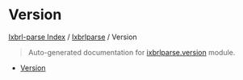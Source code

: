 # Version

[Ixbrl-parse Index](../README.md#ixbrl-parse-index) /
[Ixbrlparse](./index.md#ixbrlparse) /
Version

> Auto-generated documentation for [ixbrlparse.version](https://github.com/drkane/ixbrl-parse/blob/main/ixbrlparse/version.py) module.

- [Version](#version)
